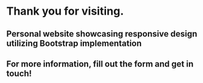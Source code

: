# Thank you for visiting.

## Personal website showcasing responsive design utilizing Bootstrap implementation

## For more information, fill out the form and get in touch!
